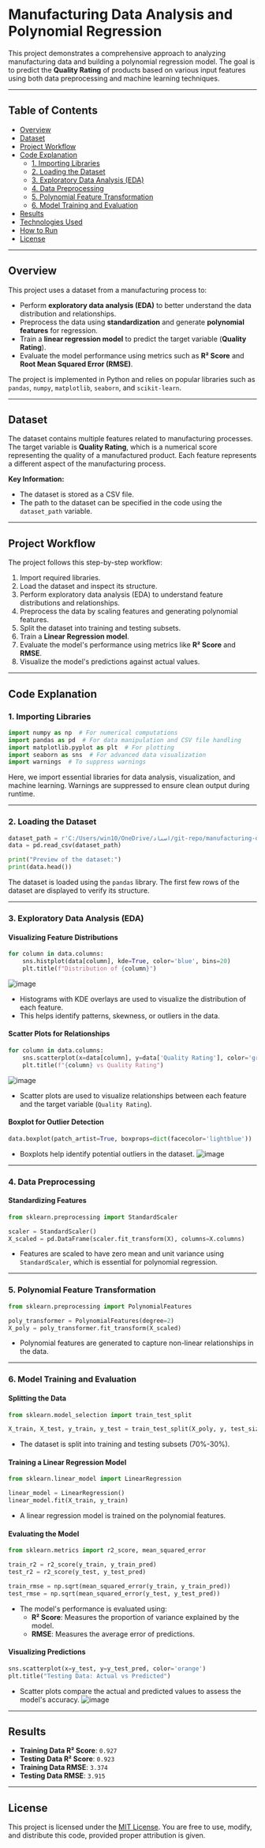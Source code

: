 # Manufacturing Data Analysis and Polynomial Regression

This project demonstrates a comprehensive approach to analyzing manufacturing data and building a polynomial regression model. The goal is to predict the **Quality Rating** of products based on various input features using both data preprocessing and machine learning techniques.

---

## Table of Contents
- [Overview](#overview)
- [Dataset](#dataset)
- [Project Workflow](#project-workflow)
- [Code Explanation](#code-explanation)
  - [1. Importing Libraries](#1-importing-libraries)
  - [2. Loading the Dataset](#2-loading-the-dataset)
  - [3. Exploratory Data Analysis (EDA)](#3-exploratory-data-analysis-eda)
  - [4. Data Preprocessing](#4-data-preprocessing)
  - [5. Polynomial Feature Transformation](#5-polynomial-feature-transformation)
  - [6. Model Training and Evaluation](#6-model-training-and-evaluation)
- [Results](#results)
- [Technologies Used](#technologies-used)
- [How to Run](#how-to-run)
- [License](#license)

---

## Overview

This project uses a dataset from a manufacturing process to:
- Perform **exploratory data analysis (EDA)** to better understand the data distribution and relationships.
- Preprocess the data using **standardization** and generate **polynomial features** for regression.
- Train a **linear regression model** to predict the target variable (**Quality Rating**).
- Evaluate the model performance using metrics such as **R² Score** and **Root Mean Squared Error (RMSE)**.

The project is implemented in Python and relies on popular libraries such as `pandas`, `numpy`, `matplotlib`, `seaborn`, and `scikit-learn`.

---

## Dataset

The dataset contains multiple features related to manufacturing processes. The target variable is **Quality Rating**, which is a numerical score representing the quality of a manufactured product. Each feature represents a different aspect of the manufacturing process.

**Key Information:**
- The dataset is stored as a CSV file.
- The path to the dataset can be specified in the code using the `dataset_path` variable.

---

## Project Workflow

The project follows this step-by-step workflow:
1. Import required libraries.
2. Load the dataset and inspect its structure.
3. Perform exploratory data analysis (EDA) to understand feature distributions and relationships.
4. Preprocess the data by scaling features and generating polynomial features.
5. Split the dataset into training and testing subsets.
6. Train a **Linear Regression model**.
7. Evaluate the model's performance using metrics like **R² Score** and **RMSE**.
8. Visualize the model's predictions against actual values.

---

## Code Explanation

### 1. Importing Libraries

```python
import numpy as np  # For numerical computations
import pandas as pd  # For data manipulation and CSV file handling
import matplotlib.pyplot as plt  # For plotting
import seaborn as sns  # For advanced data visualization
import warnings  # To suppress warnings
```

Here, we import essential libraries for data analysis, visualization, and machine learning. Warnings are suppressed to ensure clean output during runtime.

---

### 2. Loading the Dataset

```python
dataset_path = r'C:/Users/win10/OneDrive/اسناد/git-repo/manufacturing-data-for-polynomial-regression/manufacturing.csv'
data = pd.read_csv(dataset_path)

print("Preview of the dataset:")
print(data.head())
```

The dataset is loaded using the `pandas` library. The first few rows of the dataset are displayed to verify its structure.

---

### 3. Exploratory Data Analysis (EDA)

#### Visualizing Feature Distributions
```python
for column in data.columns:
    sns.histplot(data[column], kde=True, color='blue', bins=20)
    plt.title(f"Distribution of {column}")
```
![image](https://github.com/alireza-keivan/manufacturing-data-for-polynomial-regression/blob/main/src/features.png)
- Histograms with KDE overlays are used to visualize the distribution of each feature.
- This helps identify patterns, skewness, or outliers in the data.

#### Scatter Plots for Relationships
```python
for column in data.columns:
    sns.scatterplot(x=data[column], y=data['Quality Rating'], color='green')
    plt.title(f"{column} vs Quality Rating")
```
![image](https://github.com/alireza-keivan/manufacturing-data-for-polynomial-regression/blob/main/src/features%202.png)
- Scatter plots are used to visualize relationships between each feature and the target variable (`Quality Rating`).

#### Boxplot for Outlier Detection
```python
data.boxplot(patch_artist=True, boxprops=dict(facecolor='lightblue'))
```
- Boxplots help identify potential outliers in the dataset.
![image](https://github.com/alireza-keivan/manufacturing-data-for-polynomial-regression/blob/main/src/boxplot.png)
---

### 4. Data Preprocessing

#### Standardizing Features
```python
from sklearn.preprocessing import StandardScaler

scaler = StandardScaler()
X_scaled = pd.DataFrame(scaler.fit_transform(X), columns=X.columns)
```
- Features are scaled to have zero mean and unit variance using `StandardScaler`, which is essential for polynomial regression.

---

### 5. Polynomial Feature Transformation

```python
from sklearn.preprocessing import PolynomialFeatures

poly_transformer = PolynomialFeatures(degree=2)
X_poly = poly_transformer.fit_transform(X_scaled)
```
- Polynomial features are generated to capture non-linear relationships in the data.

---

### 6. Model Training and Evaluation

#### Splitting the Data
```python
from sklearn.model_selection import train_test_split

X_train, X_test, y_train, y_test = train_test_split(X_poly, y, test_size=0.3, random_state=42)
```
- The dataset is split into training and testing subsets (70%-30%).

#### Training a Linear Regression Model
```python
from sklearn.linear_model import LinearRegression

linear_model = LinearRegression()
linear_model.fit(X_train, y_train)
```
- A linear regression model is trained on the polynomial features.

#### Evaluating the Model
```python
from sklearn.metrics import r2_score, mean_squared_error

train_r2 = r2_score(y_train, y_train_pred)
test_r2 = r2_score(y_test, y_test_pred)

train_rmse = np.sqrt(mean_squared_error(y_train, y_train_pred))
test_rmse = np.sqrt(mean_squared_error(y_test, y_test_pred))
```
- The model's performance is evaluated using:
  - **R² Score**: Measures the proportion of variance explained by the model.
  - **RMSE**: Measures the average error of predictions.

#### Visualizing Predictions
```python
sns.scatterplot(x=y_test, y=y_test_pred, color='orange')
plt.title("Testing Data: Actual vs Predicted")
```
- Scatter plots compare the actual and predicted values to assess the model's accuracy.
![image](https://github.com/alireza-keivan/manufacturing-data-for-polynomial-regression/blob/main/src/scatter%201.png)
---

## Results

- **Training Data R² Score**: `0.927`
- **Testing Data R² Score**: `0.923`
- **Training Data RMSE**: `3.374`
- **Testing Data RMSE**: `3.915`


---

## License

This project is licensed under the [MIT License](LICENSE). You are free to use, modify, and distribute this code, provided proper attribution is given.
